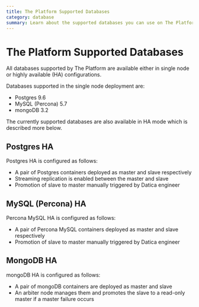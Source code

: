 ```yaml
---
title: The Platform Supported Databases
category: database
summary: Learn about the supported databases you can use on The Platform.
---
```


# The Platform Supported Databases
All databases supported by The Platform are available either in single node or highly available (HA) configurations.

Databases supported in the single node deployment are:
- Postgres 9.6
- MySQL (Percona) 5.7
- mongoDB 3.2

The currently supported databases are also available in HA mode which is described more below.

## Postgres HA
Postgres HA is configured as follows:
- A pair of Postgres containers deployed as master and slave respectively
- Streaming replication is enabled between the master and slave
- Promotion of slave to master manually triggered by Datica engineer

## MySQL (Percona) HA
Percona MySQL HA is configured as follows:
- A pair of Percona MySQL containers deployed as master and slave respectively
- Promotion of slave to master manually triggered by Datica engineer

## MongoDB HA
mongoDB HA is configured as follows:
- A pair of mongoDB containers are deployed as master and slave
- An arbiter node manages them and promotes the slave to a read-only master if a master failure occurs
